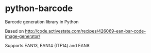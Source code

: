 python-barcode
==============

Barcode generation library in Python

Based on http://code.activestate.com/recipes/426069-ean-bar-code-image-generator/

Supports EAN13, EAN14 (ITF14) and EAN8
